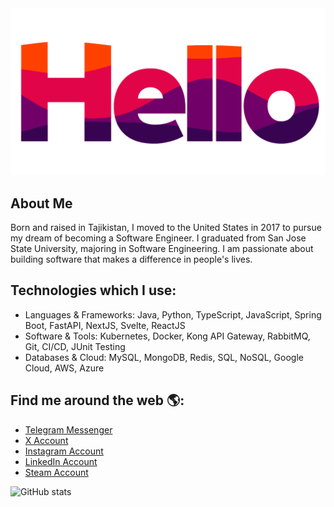 <img src="https://github.com/abdhub/about/blob/master/hello.gif" alt="Welcome to Shohin Abdulkhamidov's GitHub page.">

## About Me 
Born and raised in Tajikistan, I moved to the United States in 2017 to pursue my dream of becoming a Software Engineer. I graduated from San Jose State University, majoring in Software Engineering. I am passionate about building software that makes a difference in people's lives.

## Technologies which I use:

- Languages & Frameworks: Java, Python, TypeScript, JavaScript, Spring Boot, FastAPI, NextJS, Svelte, ReactJS
- Software & Tools: Kubernetes, Docker, Kong API Gateway, RabbitMQ, Git, CI/CD, JUnit Testing
- Databases & Cloud: MySQL, MongoDB, Redis, SQL, NoSQL, Google Cloud, AWS, Azure

## Find me around the web 🌎: 
- <a href="https://t.me/shohinsan">Telegram Messenger</a>
- <a href="https://twitter.com/ShohinAbd">X Account</a>
- <a href="https://www.instagram.com/shohin.abd/">Instagram Account</a>
- <a href="https://www.linkedin.com/in/shohin-abdulkhamidov/">LinkedIn Account</a>
- <a href="https://steamcommunity.com/profiles/76561198390631558//">Steam Account</a>

![GitHub stats](https://github-readme-stats.vercel.app/api?username=shohinsan&show_icons=true)
